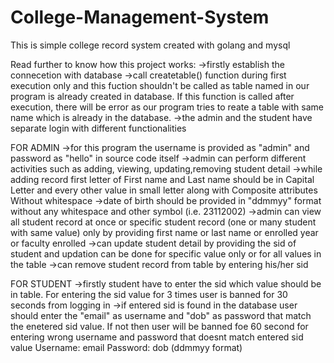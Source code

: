 # College-Management-System
This is simple college record system created with golang and mysql

Read further to know how this project works:
->firstly establish the connecetion with database 
->call createtable() function during first execution only and this fuction shouldn't be called as table named in our program is already created in database. If this function is called after execution, there will be error as our program tries to reate a table with same name which is already in the database.
->the admin and the student have separate login with different functionalities

FOR ADMIN 
->for this program the username is provided as "admin" and password as "hello" in source code itself
->admin can perform different activities such as adding, viewing, updating,removing student detail
->while adding record first letter of First name and Last name should be in Capital Letter and every other value in small letter along with Composite attributes Without whitespace
->date of birth should be provided in "ddmmyy" format without any whitespace and other symbol (i.e. 23112002)
->admin can view all student record at once or specific student record (one or many student with same value) only by providing first name or last name or enrolled year or faculty enrolled
->can update student detail by providing the sid of student and updation can be done for specific value only or for all values in the table
->can remove student record from table by entering his/her sid

FOR STUDENT
->firstly student have to enter the sid which value should be in table. For entering the sid value for 3 times user is banned for 30 seconds from logging in
->if entered sid is found in the database user should enter the "email" as username and "dob" as password that match the enetered sid value. If not then user will be banned foe 60 second for entering wrong username and password that doesnt match entered sid value
Username: email
Password: dob (ddmmyy format)
